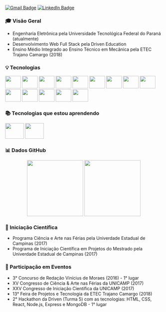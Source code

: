 [![Gmail Badge](https://img.shields.io/badge/-Gmail-c14438?style=for-the-badge&logo=Gmail&logoColor=white&link=mailto:samuelmarco.2020@alunos.utfpr.edu.br)](mailto:samuelmarco.2020@alunos.utfpr.edu.br)
[![LinkedIn Badge](https://img.shields.io/badge/LinkedIn-0077B5?style=for-the-badge&logo=linkedin&logoColor=white&link=https://www.linkedin.com/in/samuel-ambrozio-marco/)](https://www.linkedin.com/in/samuel-ambrozio-marco/)

### :mortar_board: Visão Geral

- Engenharia Eletrônica pela Universidade Tecnológica Federal do Paraná (atualmente)
- Desenvolvimento Web Full Stack pela Driven Education
- Ensino Médio Integrado ao Ensino Técnico em Mecânica pela ETEC Trajano Camargo (2018)

### :bulb: Tecnologias
<img src="https://cdn.jsdelivr.net/gh/devicons/devicon/icons/react/react-original.svg" width="50" height="40"/> <img src="https://cdn.jsdelivr.net/gh/devicons/devicon/icons/javascript/javascript-original.svg" width="50" height="40"/>  <img src="https://cdn.jsdelivr.net/gh/devicons/devicon/icons/html5/html5-original.svg" width="50" height="40"/> <img src="https://cdn.jsdelivr.net/gh/devicons/devicon/icons/css3/css3-original.svg" width="50" height="40"/> <img src="https://cdn.jsdelivr.net/gh/devicons/devicon/icons/c/c-original.svg" width="50" height="40"/> <img src="https://cdn.jsdelivr.net/gh/devicons/devicon/icons/linux/linux-original.svg" width="50" height="40"/> <img src="https://cdn.jsdelivr.net/gh/devicons/devicon/icons/git/git-original.svg" width="50" height="40"/> <img src="https://cdn.jsdelivr.net/gh/devicons/devicon/icons/mongodb/mongodb-original.svg" width="50" height="40"/> <img src="https://cdn.jsdelivr.net/gh/devicons/devicon/icons/postgresql/postgresql-plain.svg" width="50" height="40"/> <img src="https://cdn.jsdelivr.net/gh/devicons/devicon/icons/nodejs/nodejs-original.svg" width="50" height="40"/> <img src="https://cdn.jsdelivr.net/gh/devicons/devicon/icons/typescript/typescript-plain.svg" width="50" height="40"/> <img src="https://cdn.jsdelivr.net/gh/devicons/devicon/icons/docker/docker-plain.svg" width="50" height="40"/> <img src="https://cdn.jsdelivr.net/gh/devicons/devicon/icons/jest/jest-plain.svg" width="50" height="40"/> <img src="https://cdn.jsdelivr.net/gh/devicons/devicon/icons/redis/redis-original.svg" width="50" height="40"/>


### :books: Tecnologias que estou aprendendo 
<img src="https://cdn.jsdelivr.net/gh/devicons/devicon/icons/python/python-original.svg" width="60" height="50"/> <img src="https://mui.com/static/logo.png" width="60" height="50">

### :bar_chart: Dados GitHub
<p align="center"> 
    <img height="180em" src="https://github-readme-stats.vercel.app/api?username=samuelmarco-dev&theme=dark&include_all_commits=true&count_private=true&show_icons=true">
  <img height="180em" src="https://github-readme-stats.vercel.app/api/top-langs/?username=samuelmarco-dev&theme=dark">
</a>  
  
### :dart: Iniciação Científica
- Programa Ciência e Arte nas Férias pela Univerdade Estadual de Campinas (2017)
- Programa de Iniciação Científica em Projetos do Mestrado pela Univerdade Estadual de Campinas (2017)

### :memo: Participação em Eventos
- 3° Concurso de Redação Vinícius de Moraes (2016) - 1° lugar
- XV Congresso de Ciência & Arte nas Férias da UNICAMP (2017)
- XXV Congresso de Iniciação Científica da UNICAMP (2017)
- 13° Feira de Projetos e Tecnologia da ETEC Trajano Camargo (2018)
- 2° Hackathon da Driven (Turma 5) com as tecnologias: HTML, CSS, React, Node.js, Express e MongoDB - 1° lugar 

<!--
**samuelmarco-dev/samuelmarco-dev** is a ✨ _special_ ✨ repository because its `README.md` (this file) appears on your GitHub profile.

Here are some ideas to get you started:
![Anurag's GitHub stats](https://github-readme-stats.vercel.app/api?username=samuelmarco-dev&theme=dark&show_icons=true)
![Top Langs](https://github-readme-stats.vercel.app/api/top-langs/?username=samuelmarco-dev&theme=dark)
- 🔭 I’m currently working on ...
- 🌱 I’m currently learning ...
- 👯 I’m looking to collaborate on ...
- 🤔 I’m looking for help with ...
- 💬 Ask me about ...
- 📫 How to reach me: ...
- 😄 Pronouns: ...
- ⚡ Fun fact: ...
-->

